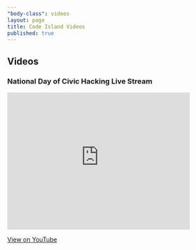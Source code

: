 ```yaml
---
"body-class": videos
layout: page
title: Code Island Videos
published: true
---
```


## Videos

### National Day of Civic Hacking Live Stream

<iframe width="420" height="315" src="http://www.youtube.com/embed/dwCFOywyX78" frameborder="0" allowfullscreen></iframe>

[View on YouTube](http://youtu.be/dwCFOywyX78)
